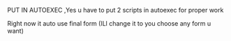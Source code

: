 PUT IN AUTOEXEC
,Yes u have to put 2 scripts in autoexec for proper work


Right now it auto use final form (ILl change it to you choose any form u want)



